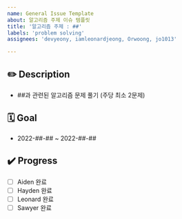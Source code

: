 ```yaml
---
name: General Issue Template
about: 알고리즘 주제 이슈 템플릿
title: '알고리즘 주제 : ##'
labels: 'problem solving'
assignees: 'devyeony, iamleonardjeong, Orwoong, jo1013'

---
```


## ✏️ Description

- ##과 관련된 알고리즘 문제 풀기 (주당 최소 2문제)

## 🗓️ Goal

- 2022-##-## ~ 2022-##-##

## ✔️ Progress

- [ ] Aiden 완료
- [ ] Hayden 완료 
- [ ] Leonard 완료
- [ ] Sawyer 완료

